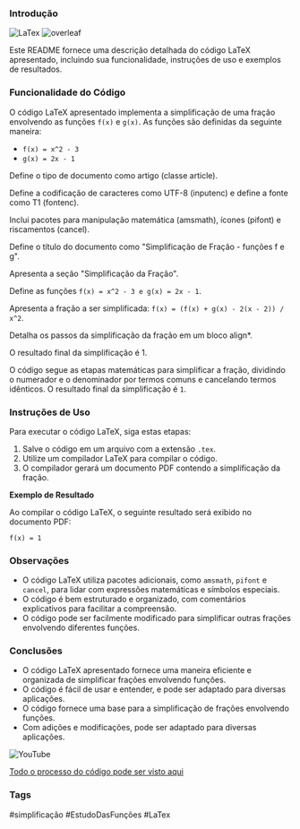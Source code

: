 ### Introdução

![LaTex](https://img.shields.io/badge/LaTeX-47A141?style=for-the-badge&logo=LaTeX&logoColor=white) ![overleaf](https://img.shields.io/badge/Overleaf-47A141?style=for-the-badge&logo=Overleaf&logoColor=white)

Este README fornece uma descrição detalhada do código LaTeX apresentado, incluindo sua funcionalidade, instruções de uso e exemplos de resultados.

### Funcionalidade do Código

O código LaTeX apresentado implementa a simplificação de uma fração envolvendo as funções `f(x)` e `g(x)`. As funções são definidas da seguinte maneira:

* `f(x) = x^2 - 3`
* `g(x) = 2x - 1`

Define o tipo de documento como artigo (classe article).

Define a codificação de caracteres como UTF-8 (inputenc) e define a fonte como T1 (fontenc).

Inclui pacotes para manipulação matemática (amsmath), ícones (pifont) e riscamentos (cancel).

Define o título do documento como "Simplificação de Fração - funções f e g".

Apresenta a seção "Simplificação da Fração".

Define as funções `f(x) = x^2 - 3 e g(x) = 2x - 1`.

Apresenta a fração a ser simplificada: `f(x) = (f(x) + g(x) - 2(x - 2)) / x^2`.

Detalha os passos da simplificação da fração em um bloco align*.

O resultado final da simplificação é 1.

O código segue as etapas matemáticas para simplificar a fração, dividindo o numerador e o denominador por termos comuns e cancelando termos idênticos. O resultado final da simplificação é `1`.

### Instruções de Uso

Para executar o código LaTeX, siga estas etapas:

1. Salve o código em um arquivo com a extensão `.tex`.
2. Utilize um compilador LaTeX para compilar o código.
3. O compilador gerará um documento PDF contendo a simplificação da fração.

**Exemplo de Resultado**

Ao compilar o código LaTeX, o seguinte resultado será exibido no documento PDF:

```
f(x) = 1
```

### Observações

* O código LaTeX utiliza pacotes adicionais, como `amsmath`, `pifont` e `cancel`, para lidar com expressões matemáticas e símbolos especiais.
* O código é bem estruturado e organizado, com comentários explicativos para facilitar a compreensão.
* O código pode ser facilmente modificado para simplificar outras frações envolvendo diferentes funções.

### Conclusões
- O código LaTeX apresentado fornece uma maneira eficiente e organizada de simplificar frações envolvendo funções. 
- O código é fácil de usar e entender, e pode ser adaptado para diversas aplicações. 
- O código fornece uma base para a simplificação de frações envolvendo funções.
- Com adições e modificações, pode ser adaptado para diversas aplicações.

![YouTube](https://img.shields.io/badge/YouTube-%23FF0000.svg?style=for-the-badge&logo=YouTube&logoColor=white)

[Todo o processo do código pode ser visto aqui](https://www.youtube.com/watch?v=zIHWKPmrDz4&list=PLZpH1iUcDo5jySyW1zOz5PV4Yg84VV-fg&index=6)

### Tags

#simplificação #EstudoDasFunções #LaTex
